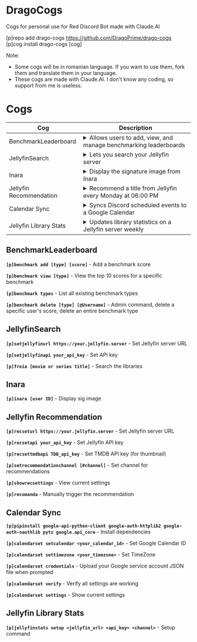 # DragoCogs
Cogs for personal use for Red Discord Bot made with Claude.AI

[p]repo add drago-cogs https://github.com/DragoPrime/drago-cogs<br>
[p]cog install drago-cogs [cog]

Note:
- Some cogs will be in romanian language. If you want to use them, fork them and translate them in your language.
- These cogs are made with Claude.AI. I don't know any coding, so support from me is useless.

# Cogs
| Cog | Description |
| --- | ----------- |
| BenchmarkLeaderboard | <details><summary>Allows users to add, view, and manage benchmarking leaderboards</summary>Allows users to add, view, and manage benchmarking leaderboards</details>
| JellyfinSearch | <details><summary>Lets you search your Jellyfin server</summary>This cog is in romanian language and a custom command to search</details>
| Inara | <details><summary>Display the signature image from Inara</summary>Display the signature image from Inara</details>
| Jellyfin Recommendation | <details><summary>Recommend a title from Jellyfin every Monday at 06:00 PM</summary>This cog is in romanian language and a custom command to recommend</details>
| Calendar Sync | <details><summary>Syncs Discord scheduled events to a Google Calendar</summary>Syncs Discord scheduled events to a Google Calendar</details>
| Jellyfin Library Stats | <details><summary>Updates library statistics on a Jellyfin server weekly</summary>This cog is in romanian language</details>

## BenchmarkLeaderboard

**`[p]benchmark add [type] [score]`** - Add a benchmark score

**`[p]benchmark view [type]`** - View the top 10 scores for a specific benchmark

**`[p]benchmark types`** - List all existing benchmark types

**`[p]benchmark delete [type] [@Username]`** - Admin command, delete a specific user's score, delete an entire benchmark type

## JellyfinSearch

**`[p]setjellyfinurl https://your.jellyfin.server`** - Set Jellyfin server URL

**`[p]setjellyfinapi your_api_key`** - Set API key

**`[p]freia [movie or series title]`** - Search the libraries

## Inara

**`[p]inara [user ID]`** - Display sig image

## Jellyfin Recommendation

**`[p]recseturl https://your.jellyfin.server`** - Set Jellyfin server URL

**`[p]recsetapi your_api_key`** - Set Jellyfin API key

**`[p]recsettmdbapi TDB_api_key`** - Set TMDB API key (for thumbnail)

**`[p]setrecommendationchannel [#channel]`** - Set channel for recommendations

**`[p]showrecsettings`** - View current settings

**`[p]recomanda`** - Manually trigger the recommendation

## Calendar Sync

**`[p]pipinstall google-api-python-client google-auth-httplib2 google-auth-oauthlib pytz google.api_core`** - Install dependencies

**`[p]calendarset setcalendar <your_calendar_id>`** - Set Google Calendar ID

**`[p]calendarset settimezone <your_timezone>`** - Set TimeZone

**`[p]calendarset credentials`** - Upload your Google service account JSON file when prompted

**`[p]calendarset verify`** - Verify all settings are working

**`[p]calendarset settings`** - Show current settings

## Jellyfin Library Stats

**`[p]jellyfinstats setup <jellyfin_url> <api_key> <channel>`** - Setup command

